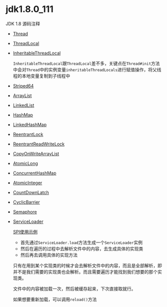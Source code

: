 # jdk1.8.0_111
JDK 1.8 源码注释



- [Thread](src/java/lang/Thread.java)  

- [ThreadLocal](src/java/lang/ThreadLocal.java)  

- [InheritableThreadLocal](src/java/lang/InheritableThreadLocal.java)
  
  `InheritableThreadLocal`跟`ThreadLocal`差不多，关键点在`Thread#init`方法中会对`Thread`中的实例变量`inheritableThreadLocals`进行赋值操作，将父线程的本地变量复制到子线程中

- [Striped64](src/java/util/concurrent/atomic/Striped64.java)  

- [ArrayList](src/java/util/ArrayList.java)  

- [LinkedList](src/java/util/LinkedList.java)  

- [HashMap](src/java/util/HashMap.java)  

- [LinkedHashMap](src/java/util/LinkedHashMap.java)  

- [ReentrantLock](src/java/util/concurrent/locks/ReentrantLock.java)  

- [ReentrantReadWriteLock](src/java/util/concurrent/locks/ReentrantReadWriteLock.java)  

- [CopyOnWriteArrayList](src/java/util/concurrent/CopyOnWriteArrayList.java)  

- [AtomicLong](src/java/util/concurrent/atomic/AtomicLong.java)  

- [ConcurrentHashMap](src/java/util/concurrent/ConcurrentHashMap.java)  

- [AtomicInteger](src/java/util/concurrent/atomic/AtomicInteger.java)  

- [CountDownLatch](src/java/util/concurrent/CountDownLatch.java)  

- [CyclicBarrier](src/java/util/concurrent/CyclicBarrier.java)  

- [Semaphore](src/java/util/concurrent/Semaphore.java)  

- [ServiceLoader](src/java/util/ServiceLoader.java)

  [SPI使用示例](http://dubbo.apache.org/zh-cn/docs/source_code_guide/dubbo-spi.html)

  - 首先通过`ServiceLoader.load`方法生成一个`ServiceLoader`实例
  - 然后在遍历的过程中去解析文件中的内容，去生成具体的实现类
  - 然后再去调用具体的实现方法

  只有在用到某个实现类的时候才会去解析文件中的内容，而且是全部解析，即并不是我们需要的实现类也会解析。而且需要遍历才能找到我们想要的那个实现类。

  文件中的内容被加载一次，然后被缓存起来，下次直接取就行。

  如果想要重新加载，可以调用`reload()`方法

  



